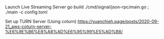 Launch Live Streaming Server
go build ./cmd/signal/json-rpc/main.go ; ./main -c config.toml

Set up TURN Server (Using coturn)
https://yuanchieh.page/posts/2020-09-21_aws-coturn-server-%E6%9E%B6%E8%A8%AD%E6%95%99%E5%AD%B8/
